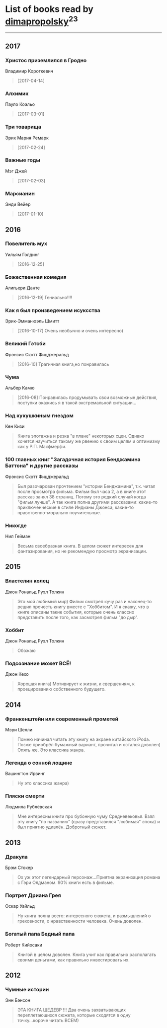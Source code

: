 # List of books read by [dimapropolsky](http://vk.com/id21138193)<sup>23</sup>
---

## 2017

### Христос приземлился в Гродно
Владимир Короткевич
> [2017-04-14] 


### Алхимик
Пауло Коэльо
> [2017-03-01] 


### Три товарища
Эрих Мария Ремарк
> [2017-02-24] 


### Важные годы
Мэг Джей
> [2017-02-03] 


### Марсианин
Энди Вейер
> [2017-01-10] 



## 2016

### Повелитель мух
Уильям Голдинг
> [2016-12-25] 


### Божественная комедия
Алигьери Данте
> [2016-12-19] Гениально!!!!


### Как я был произведением исуксства
Эрик-Эмманюэль Шмитт
> [2016-10-17] Очень необычно и очень интересно)


### Великий Гэтсби
Фрэнсис Скотт Фицджеральд
> [2016-10] Трагичная книга,но понравилась


### Чума
Альбер Камю
> [2016-08] Понравилась продумывать свои возможные действия, поступки окажись я в такой экстремальной ситуации...


### Над кукушкиным гнездом
Кен Кизи
> Книга эпотажна и резка "в плане" некоторых сцен. Однако хочется научиться такому же рвению к своим целям и оптимизму как у Р.П. Макфмерфи.


### 100 главных книг "Загадочная история Бенджамина Баттона" и другие рассказы
Фрэнсис Скотт Фицджеральд
> Был разочарован прочтением "истории Бенджамина", т.к. читал после просмотра фильма. Фильм был часа 2, а в книге этот рассказ занял 38 страниц. Потому это редкий случай когда "фильм лучше". А так книга полна другими рассказами: какие-то приключенческие в стиле Индианы Джонса, какие-то нравственно-морально поучительные.


### Никогде
Нил Гейман
> Весьма своебразная книга. В целом сюжет интересен для фантазирования, но не рекомендую просмотр экранизации.



## 2015

### Властелин колец
Джон Рональд Руэл Толкин
> Это мой любимый мир) Фильм смотрел кучу раз и наконец-то решил прочесть книгу вместе с "Хоббитом". И я скажу, что в книге описаны такие события, которые очень классно представить после того, как засмотрел фильм "до дыр".


### Хоббит
Джон Рональд Руэл Толкин
> Обожаю


### Подсознание может ВСЁ!
Джон Кехо
> Хорошая книга) Мотивирует к жизни, к свершениям, к проецированию собственного будущего.



## 2014

### Франкенштейн или современный прометей
Мэри Шелли
> Помню начинал читать эту книгу на экране китайского iPoda. Позже приобрёл бумажный вариант, прочитал и остался доволен) Опять же. Это классика жанра.


### Легенда о сонной лощине
Вашингтон Ирвинг
> Ну это классика жанра)


### Пляски смерти
Людмила Рублёвская
> Мне интересны книги про бубонную чуму Средневековья. Взял эту книгу "по названию" (сразу представился "любимая" эпоха) и был приятно удивлён. Добротный сюжет.



## 2013

### Дракула
Брэм Стокер
> Ох уж этот легендарный персонаж...Приятна экранизация романа с Гэри Олдманом. 90% книги есть в фильме.


### Портрет Дриана Грея
Оскар Уайльд
> Ну книга полна всего: интересного сюжета, и размышлений о греховности, о нравственности человека. Очень доволен.


### Богатый папа Бедный папа
Роберт Кийосаки
> Книгой в целом доволен. Книга учит как правильно располагать своими деньгами, как правильно инвестировать их.



## 2012

### Чумные истории
Энн Бэнсон
> ЭТА КНИГА ЩЕДЕВР !!! Два очень захватывающих переплетающихся сюжета, которые сходятся в одну точку...короче читать ВСЕМ)



